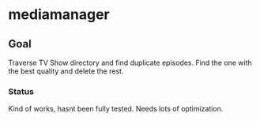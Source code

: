# mediamanager

## Goal
Traverse TV Show directory and find duplicate episodes. Find the one with the best quality and delete the rest.

### Status
Kind of works, hasnt been fully tested. Needs lots of optimization.